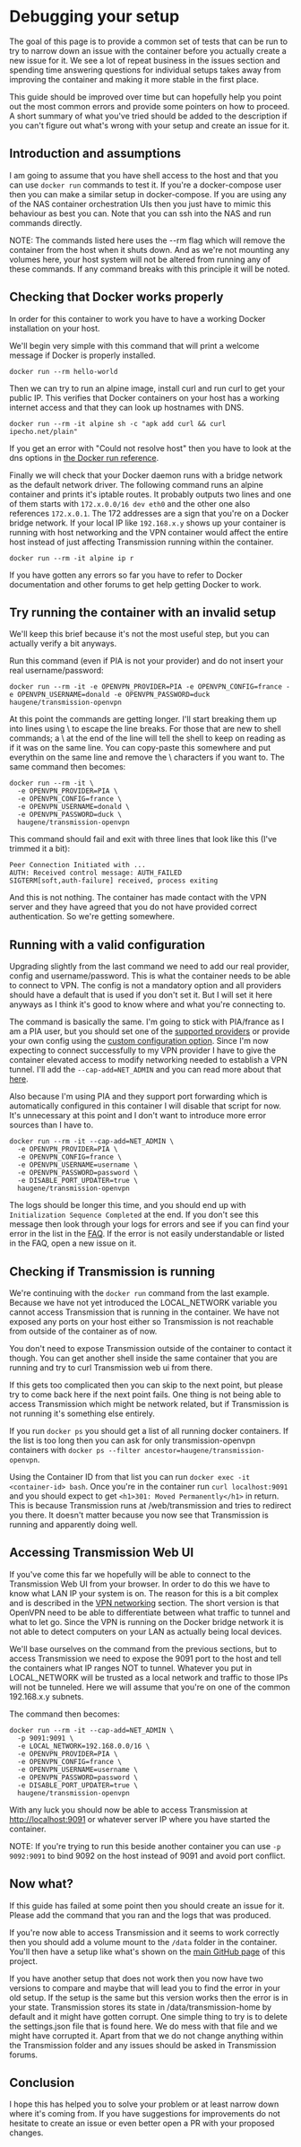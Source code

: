 # Debugging your setup

The goal of this page is to provide a common set of tests that can be run to try to narrow down
an issue with the container before you actually create a new issue for it. We see a lot of repeat
business in the issues section and spending time answering questions for individual setups takes
away from improving the container and making it more stable in the first place.

This guide should be improved over time but can hopefully help you point out the most common errors
and provide some pointers on how to proceed. A short summary of what you've tried should be added to
the description if you can't figure out what's wrong with your setup and create an issue for it.

## Introduction and assumptions

I am going to assume that you have shell access to the host and that you can use `docker run`
commands to test it. If you're a docker-compose user then you can make a similar setup in docker-compose.
If you are using any of the NAS container orchestration UIs then you just have to mimic this behaviour
as best you can. Note that you can ssh into the NAS and run commands directly.

NOTE: The commands listed here uses the --rm flag which will remove the container from the host when it
shuts down. And as we're not mounting any volumes here, your host system will not be altered from running
any of these commands. If any command breaks with this principle it will be noted.

## Checking that Docker works properly

In order for this container to work you have to have a working Docker installation on your host.

We'll begin very simple with this command that will print a welcome message if Docker is properly installed.
```
docker run --rm hello-world
```

Then we can try to run an alpine image, install curl and run curl to get your public IP.
This verifies that Docker containers on your host has a working internet access
and that they can look up hostnames with DNS.
```
docker run --rm -it alpine sh -c "apk add curl && curl ipecho.net/plain"
```

If you get an error with "Could not resolve host" then you have to look at the dns options in
[the Docker run reference](https://docs.docker.com/engine/reference/run/#network-settings).

Finally we will check that your Docker daemon runs with a bridge network as the default network driver.
The following command runs an alpine container and prints it's iptable routes. It probably outputs two
lines and one of them starts with `172.x.0.0/16 dev eth0` and the other one also references `172.x.0.1`.
The 172 addresses are a sign that you're on a Docker bridge network. If your local IP like `192.168.x.y`
shows up your container is running with host networking and the VPN container would affect the entire host
instead of just affecting Transmission running within the container.
```
docker run --rm -it alpine ip r
```

If you have gotten any errors so far you have to refer to Docker documentation and other forums to get
help getting Docker to work.

## Try running the container with an invalid setup

We'll keep this brief because it's not the most useful step, but you can actually verify a bit anyways.

Run this command (even if PIA is not your provider) and do not insert your real username/password:
```
docker run --rm -it -e OPENVPN_PROVIDER=PIA -e OPENVPN_CONFIG=france -e OPENVPN_USERNAME=donald -e OPENVPN_PASSWORD=duck haugene/transmission-openvpn
```

At this point the commands are getting longer. I'll start breaking them up into lines using \ to escape the line
breaks. For those that are new to shell commands; a \ at the end of the line will tell the shell to keep on
reading as if it was on the same line. You can copy-paste this somewhere and put everythin on the same line
and remove the \ characters if you want to. The same command then becomes:
```
docker run --rm -it \
  -e OPENVPN_PROVIDER=PIA \
  -e OPENVPN_CONFIG=france \
  -e OPENVPN_USERNAME=donald \
  -e OPENVPN_PASSWORD=duck \
  haugene/transmission-openvpn
```

This command should fail and exit with three lines that look like this (I've trimmed it a bit):
```
Peer Connection Initiated with ...
AUTH: Received control message: AUTH_FAILED
SIGTERM[soft,auth-failure] received, process exiting
```

And this is not nothing. The container has made contact with the VPN server and they have agreed
that you do not have provided correct authentication. So we're getting somewhere.

## Running with a valid configuration

Upgrading slightly from the last command we need to add our real provider, config and username/password.
This is what the container needs to be able to connect to VPN. The config is not a mandatory option and
all providers should have a default that is used if you don't set it. But I will set it here anyways as
I think it's good to know where and what you're connecting to.

The command is basically the same. I'm going to stick with PIA/france as I am a PIA user, but you should set
one of the [supported providers](supported-providers.md) or provide your own config using the 
[custom configuration option](supported-providers.md#using_a_custom_provider). Since I'm now expecting to connect
successfully to my VPN provider I have to give the container elevated access to modify networking needed to
establish a VPN tunnel. I'll add the `--cap-add=NET_ADMIN` and you can read more about
that [here](https://docs.docker.com/engine/reference/run/#runtime-privilege-and-linux-capabilities).

Also because I'm using PIA and they support port forwarding which is automatically configured in this 
container I will disable that script for now. It's unnecessary at this point and I don't want to introduce
more error sources than I have to.

```
docker run --rm -it --cap-add=NET_ADMIN \
  -e OPENVPN_PROVIDER=PIA \
  -e OPENVPN_CONFIG=france \
  -e OPENVPN_USERNAME=username \
  -e OPENVPN_PASSWORD=password \
  -e DISABLE_PORT_UPDATER=true \
  haugene/transmission-openvpn
```

The logs should be longer this time, and you should end up with `Initialization Sequence Completed` at the end.
If you don't see this message then look through your logs for errors and see if you can find your error in the
list in the [FAQ](faq.md). If the error is not easily understandable or listed in the FAQ, open a new issue on it.

## Checking if Transmission is running

We're continuing with the `docker run` command from the last example. Because we have not yet introduced the
LOCAL_NETWORK variable you cannot access Transmission that is running in the container. We have not exposed
any ports on your host either so Transmission is not reachable from outside of the container as of now.

You don't need to expose Transmission outside of the container to contact it though. You can get another shell
inside the same container that you are running and try to curl Transmission web ui from there.

If this gets too complicated then you can skip to the next point, but please try to come back here
if the next point fails. One thing is not being able to access Transmission which might be network related,
but if Transmission is not running it's something else entirely.

If you run `docker ps` you should get a list of all running docker containers. If the list is too long then
you can ask for only transmission-openvpn containers with `docker ps --filter ancestor=haugene/transmission-openvpn`.

Using the Container ID from that list you can run `docker exec -it <container-id> bash`.
Once you're in the container run `curl localhost:9091` and you should expect to get
`<h1>301: Moved Permanently</h1>` in return. This is because Transmission runs at /web/transmission and
tries to redirect you there. It doesn't matter because you now see that Transmission is running and
apparently doing well.

## Accessing Transmission Web UI

If you've come this far we hopefully will be able to connect to the Transmission Web UI from your browser.
In order to do this we have to know what LAN IP your system is on. The reason for this is a bit complex and
is described in the [VPN networking](vpn-networking.md) section. The short version is that OpenVPN need to
be able to differentiate between what traffic to tunnel and what to let go. Since the VPN is running on
the Docker bridge network it is not able to detect computers on your LAN as actually being local devices.

We'll base ourselves on the command from the previous sections, but to access Transmission we need to
expose the 9091 port to the host and tell the containers what IP ranges NOT to tunnel. Whatever you put
in LOCAL_NETWORK will be trusted as a local network and traffic to those IPs will not be tunneled.
Here we will assume that you're on one of the common 192.168.x.y subnets.

The command then becomes:
```
docker run --rm -it --cap-add=NET_ADMIN \
  -p 9091:9091 \
  -e LOCAL_NETWORK=192.168.0.0/16 \
  -e OPENVPN_PROVIDER=PIA \
  -e OPENVPN_CONFIG=france \
  -e OPENVPN_USERNAME=username \
  -e OPENVPN_PASSWORD=password \
  -e DISABLE_PORT_UPDATER=true \
  haugene/transmission-openvpn
```

With any luck you should now be able to access Transmission at [http://localhost:9091](http://localhost:9091)
or whatever server IP where you have started the container.

NOTE: If you're trying to run this beside another container you can use `-p 9092:9091` to bind 9092
on the host instead of 9091 and avoid port conflict.

## Now what?

If this guide has failed at some point then you should create an issue for it. Please add the command
that you ran and the logs that was produced.

If you're now able to access Transmission and it seems to work correctly then you should add a volume mount
to the `/data` folder in the container. You'll then have a setup like what's shown on the
[main GitHub page](https://github.com/haugene/docker-transmission-openvpn/) of this project.

If you have another setup that does not work then you now have two versions to compare and maybe
that will lead you to find the error in your old setup. If the setup is the same but this version works then
the error is in your state. Transmission stores its state in /data/transmission-home by default and
it might have gotten corrupt. One simple thing to try is to delete the settings.json file that is found here.
We do mess with that file and we might have corrupted it. Apart from that we do not change anything within
the Transmission folder and any issues should be asked in Transmission forums.

## Conclusion

I hope this has helped you to solve your problem or at least narrow down where it's coming from.
If you have suggestions for improvements do not hesitate to create an issue or even better open
a PR with your proposed changes.